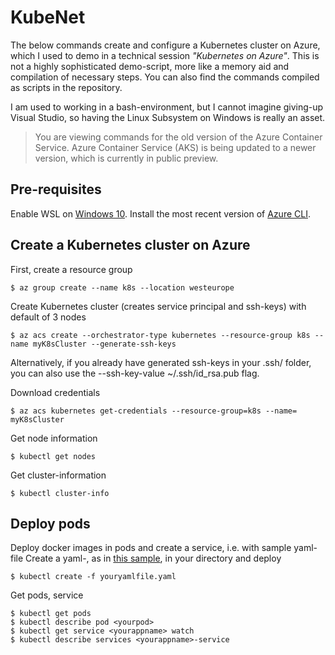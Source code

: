 # KubeNet
The below commands create and configure a Kubernetes cluster on Azure, which I used to demo in a technical 
session _"Kubernetes on Azure"_. This is not a highly sophisticated demo-script, more like a memory aid and compilation 
of necessary steps. You can also find the commands compiled as scripts in the repository. 

I am used to working in a bash-environment, 
but I cannot imagine giving-up Visual Studio, so having the Linux Subsystem on Windows is really an asset. 

> You are viewing commands for the old version of the Azure Container Service. Azure Container Service (AKS) is being updated to a newer version, which is currently in public preview.

## Pre-requisites

Enable WSL on [Windows 10](https://msdn.microsoft.com/en-us/commandline/wsl/install-win10). Install the most recent version of [Azure CLI](https://docs.microsoft.com/en-us/cli/azure/install-azure-cli?view=azure-cli-latest).

## Create a Kubernetes cluster on Azure


First, create a resource group

```
$ az group create --name k8s --location westeurope
```

Create Kubernetes cluster (creates service principal and ssh-keys) with default of 3 nodes

```
$ az acs create --orchestrator-type kubernetes --resource-group k8s --name myK8sCluster --generate-ssh-keys 
```
Alternatively, if you already have generated ssh-keys in your .ssh/ folder, you can also use the 
--ssh-key-value ~/.ssh/id_rsa.pub flag. 

Download credentials
```
$ az acs kubernetes get-credentials --resource-group=k8s --name= myK8sCluster
```

Get node information
```
$ kubectl get nodes
```

Get cluster-information
```
$ kubectl cluster-info
```
## Deploy pods

Deploy docker images in pods and create a service, i.e. with sample yaml-file 
Create a yaml-<file>, as in [this sample](https://docs.microsoft.com/en-us/azure/container-service/kubernetes/container-service-kubernetes-walkthrough#run-the-application), in your directory and deploy

```
$ kubectl create -f youryamlfile.yaml
```

Get pods, service
```
$ kubectl get pods
$ kubectl describe pod <yourpod>
$ kubectl get service <yourappname> watch
$ kubectl describe services <yourappname>-service
```


